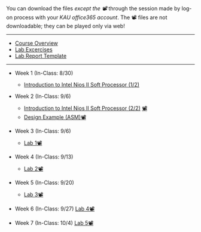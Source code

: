 You can download the files *except the 📽* through the session made by log-on process with your *KAU office365 account*. The 📽 files are not downloadable; they can be played only via web!
***
* [Course Overview](https://kau365-my.sharepoint.com/:p:/g/personal/taehwan_kim_kau_ac_kr/EX7rYchG8gdDl8uh3C0A5pMBZF-WfkBhzxXzTerc62GNZw?e=EEuBvc)
* [Lab Excercises](https://kau365-my.sharepoint.com/:b:/g/personal/taehwan_kim_kau_ac_kr/EeiJgfpd8mtDkiKVpzMXnXEBXN5czp_zO53sp8j3Tp4Q0w?e=etbbVa)
* [Lab Report Template](https://kau365-my.sharepoint.com/:p:/g/personal/taehwan_kim_kau_ac_kr/ESMM7-Cj-ZRGqQBQ_NTps-sB6vy9QtlJX_UItEjeR9IZFg?e=C6RJVh)
***
* Week 1 (In-Class: 8/30)
  * [Introduction to Intel Nios II Soft Processor (1/2)](https://kau365-my.sharepoint.com/:b:/g/personal/taehwan_kim_kau_ac_kr/EffEZP8BQgJPgxC5Ro8CK5EBSzA6KbPZgtfUdVV_wVHg5A?e=acTt8Z)

* Week 2 (In-Class: 9/6)
  * [Introduction to Intel Nios II Soft Processor (2/2)](https://kau365-my.sharepoint.com/:p:/g/personal/taehwan_kim_kau_ac_kr/EcSEUFMhl-tAuUAxDmR5maABfhxceYWr3-2SGLsx3WB01g?e=y6GKrw) [📽](https://kau365-my.sharepoint.com/:v:/g/personal/taehwan_kim_kau_ac_kr/EaqW9gz744BNu5VW_yvnoGIBUIKCtL5Nsy-iMl7ByRZE6w?e=bDpsu9)
  * [Design Example (ASM)](https://kau365-my.sharepoint.com/:b:/g/personal/taehwan_kim_kau_ac_kr/EanwGJwZ_TNDrAHhi2BkWD0BLOhW4YLxofYbbKX5stIvmA?e=F6kgGu)[📽](https://kau365-my.sharepoint.com/:v:/g/personal/taehwan_kim_kau_ac_kr/EZwDBwkp6_BDtE5fIvGHo9EBEXD18LLgQ_oP3_RlxDWo4w?e=Q8MMnZ)
* Week 3 (In-Class: 9/6)
  * [Lab 1](https://kau365-my.sharepoint.com/:b:/g/personal/taehwan_kim_kau_ac_kr/EdPQscf4E8xAumqfUGP_I34BN2Zqq2ithYmo40YbE7H-hA?e=uLfOlF)[📽](https://kau365-my.sharepoint.com/:v:/g/personal/taehwan_kim_kau_ac_kr/EXdQeLTTy2VJkWMcpi2xZ3EBZpfANC71E5YK3_Ozq2Gjhw?e=l2anpK) 
* Week 4 (In-Class: 9/13)
  * [Lab 2](https://kau365-my.sharepoint.com/:b:/g/personal/taehwan_kim_kau_ac_kr/ETeBBLR71GNNglJmfcAbzbYBbIox-AbqDQeZHEMMrQjppg?e=ojesgf)[📽](https://kau365-my.sharepoint.com/:v:/g/personal/taehwan_kim_kau_ac_kr/EXy5v2rWsE5PtD2js3ieZqABpGRw_LtupWKKaIETstdJJw?e=orYcol)
* Week 5 (In-Class: 9/20)
  * [Lab 3](https://kau365-my.sharepoint.com/:b:/g/personal/taehwan_kim_kau_ac_kr/Eb_v2Dz70yZHklRDVAZiNuEBW3leatsYNX-TE7TDF_Mm6Q?e=Lhu3ya)[📽](https://kau365-my.sharepoint.com/:v:/g/personal/taehwan_kim_kau_ac_kr/EfZea8EbQANEkPhUbvCldrQB4ZzdTSaq2nkXzXKHv5P0ww?e=MuC8MU)
* Week 6 (In-Class: 9/27)
 [Lab 4](https://kau365-my.sharepoint.com/:b:/g/personal/taehwan_kim_kau_ac_kr/EZGsxoW4yelJlJaZvb6SPusBJritAU1nOhMVe13AAHMBGA?e=0dMC2S)[📽](https://kau365-my.sharepoint.com/:v:/g/personal/taehwan_kim_kau_ac_kr/Efdn9dWBOZxEmKfeYIG-bxQBTjXnM6fw8gdRAjeTo10XqQ?e=4tngbs)
* Week 7 (In-Class: 10/4)
 [Lab 5](https://kau365-my.sharepoint.com/:b:/g/personal/taehwan_kim_kau_ac_kr/EUOQaLNkuORDh3dWwaTs624B65HbvnVWg7SoBTpaa6hzVQ?e=IemxmT)[📽](https://kau365-my.sharepoint.com/:v:/g/personal/taehwan_kim_kau_ac_kr/Ed41VXRuI_pPs5Tdhvwj9gMB8cNfu65lwayACuzAUEWjyw?e=IS5L7Y)
